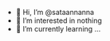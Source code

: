 - 👋 Hi, I’m @sataannanna
- 👀 I’m interested in nothing
- 🌱 I’m currently learning ...

<!---
tiborszalai/tiborszalai is a ✨ special ✨ repository because its `README.md` (this file) appears on your GitHub profile.
You can click the Preview link to take a look at your changes.
--->
